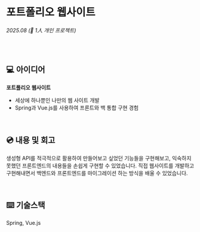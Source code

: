 # 포트폴리오 웹사이트

###### 2025.08 (👤 1人 개인 프로젝트)

<br />

## 💻 아이디어

**포트폴리오 웹사이트**

- 세상에 하나뿐인 나만의 웹 사이트 개발
- Spring과 Vue.js를 사용하여 프론트와 백 통합 구현 경험

<br />

## 💿 내용 및 회고

생성형 API를 적극적으로 활용하여 만들어보고 싶었던 기능들을 구현해보고, 익숙하지 못했던 프론트엔드의 내용들을 손쉽게 구현할 수 있었습니다.
직접 웹사이트를 개발하고 구현해내면서 백엔드와 프론트엔드를 마이그레이션 하는 방식을 배울 수 있었습니다.

<br />

## ⌨️ 기술스택

Spring, Vue.js
